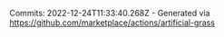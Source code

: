 Commits: 2022-12-24T11:33:40.268Z - Generated via https://github.com/marketplace/actions/artificial-grass
<br>
